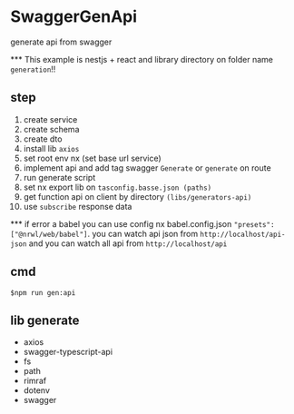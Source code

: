 

# SwaggerGenApi

generate api from swagger

*** This example is nestjs + react and library directory on folder name `generation`!!

## step
1. create service
2. create schema
3. create dto
4. install lib `axios`
5. set root env nx (set base url service)
6. implement api and add tag swagger `Generate` or `generate` on route
7. run generate script
8. set nx export lib on `tasconfig.basse.json (paths)`
9. get function api on client by directory `(libs/generators-api)`
10. use `subscribe` response data

*** if error a babel you can use config nx babel.config.json `"presets": ["@nrwl/web/babel"]`. you can watch api json from `http://localhost/api-json` and you can watch all api from `http://localhost/api`
## cmd
```
$npm run gen:api
```

## lib generate
- axios
- swagger-typescript-api
- fs
- path
- rimraf
- dotenv
- swagger